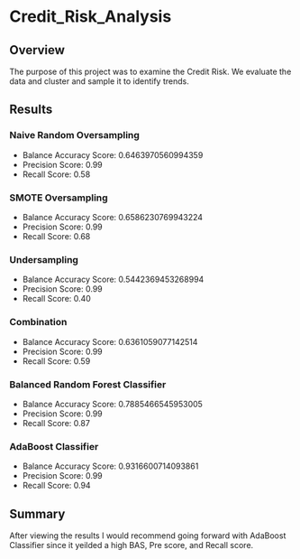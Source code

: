 # Credit_Risk_Analysis

## Overview
The purpose of this project was to examine the Credit Risk. We evaluate the data and cluster and sample it to identify trends.

## Results
### Naive Random Oversampling
  - Balance Accuracy Score: 0.6463970560994359
  - Precision Score: 0.99
  - Recall Score: 0.58
### SMOTE Oversampling
 - Balance Accuracy Score: 0.6586230769943224
 - Precision Score: 0.99
 - Recall Score: 0.68
### Undersampling
 - Balance Accuracy Score: 0.5442369453268994
 - Precision Score: 0.99
 - Recall Score: 0.40
### Combination
 - Balance Accuracy Score: 0.6361059077142514
 - Precision Score: 0.99
 - Recall Score: 0.59
### Balanced Random Forest Classifier
 - Balance Accuracy Score: 0.7885466545953005
 - Precision Score: 0.99
 - Recall Score: 0.87
### AdaBoost Classifier
 - Balance Accuracy Score: 0.9316600714093861
 - Precision Score: 0.99
 - Recall Score: 0.94
 
 
 ## Summary
 After viewing the results I would recommend going forward with AdaBoost Classifier since it yeilded a high BAS, Pre score, and Recall score.
